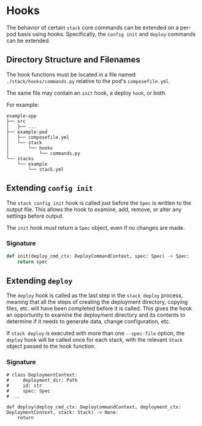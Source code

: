 # Hooks

The behavior of certain `stack` core commands can be extended on a per-pod basis using hooks.  Specifically, the
`config init` and `deploy` commands can be extended.

## Directory Structure and Filenames
The hook functions must be located in a file named `./stack/hooks/commands.py` relative to the pod's `composefile.yml`.

The same file may contain an `init` hook, a deploy `hook`, or both.

For example:
```
example-app
├── src
│   ├── ...
├── example-pod
│   ├── composefile.yml
│   └── stack
│       └── hooks
│           └── commands.py
└── stacks
    └── example
        └── stack.yml
```

## Extending `config init`

The `stack config init` hook is called just before the `Spec` is written to the output file.  This allows the hook 
to examine, add, remove, or alter any settings before output.

The `init` hook _must_ return a `Spec` object, even if no changes are made.

### Signature

```python
def init(deploy_cmd_ctx: DeployCommandContext, spec: Spec) -> Spec:
    return spec
```

## Extending `deploy`

The `deploy` hook is called as the last step in the `stack deploy` process, meaning that all the steps of creating
the deployment directory, copying files, etc. will have been completed before it is called.  This gives the hook an
opportunity to examine the deployment directory and its contents to determine if it needs to generate data,
change configuration, etc.

If `stack deploy` is executed with more than one `--spec-file` option, the `deploy` hook will be called once for
each stack, with the relevant `Stack` object passed to the hook function.

### Signature
```
# class DeploymentContext:
#     deployment_dir: Path
#     id: str
#     spec: Spec
# ...
 
def deploy(deploy_cmd_ctx: DeployCommandContext, deployment_ctx: DeploymentContext, stack: Stack) -> None:
    return
```
